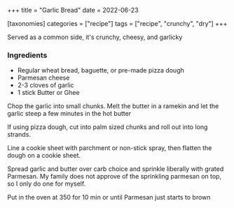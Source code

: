 +++
title = "Garlic Bread"
date = 2022-06-23

[taxonomies]
categories = ["recipe"]
tags = ["recipe", "crunchy", "dry"]
+++

Served as a common side, it's crunchy, cheesy, and garlicky

<!-- more -->

### Ingredients

- Regular wheat bread, baguette, or pre-made pizza dough
- Parmesan cheese
- 2-3 cloves of garlic
- 1 stick Butter or Ghee

Chop the garlic into small chunks.
Melt the butter in a ramekin and let the garlic steep a few minutes in the hot butter

If using pizza dough, cut into palm sized chunks and roll out into long strands.

Line a cookie sheet with parchment or non-stick spray, then flatten the dough on a cookie sheet.

Spread garlic and butter over carb choice and sprinkle liberally with grated Parmesan.
My family does not approve of the sprinkling parmesan on top, so I only do one for myself.

Put in the oven at 350 for 10 min or until Parmesan just starts to brown

